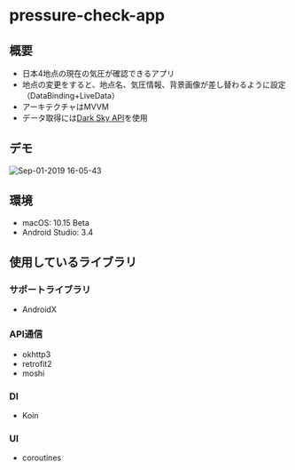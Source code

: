 # pressure-check-app

## 概要
* 日本4地点の現在の気圧が確認できるアプリ
* 地点の変更をすると、地点名、気圧情報、背景画像が差し替わるように設定（DataBinding+LiveData）
* アーキテクチャはMVVM
* データ取得には[Dark Sky API](https://darksky.net/dev/docs)を使用

## デモ
![Sep-01-2019 16-05-43](https://user-images.githubusercontent.com/12453846/64072965-82baf600-ccd2-11e9-9e22-6d5f81adec49.gif)


## 環境
* macOS: 10.15 Beta
* Android Studio: 3.4

## 使用しているライブラリ
### サポートライブラリ
* AndroidX

### API通信
* okhttp3
* retrofit2
* moshi

### DI
* Koin

### UI
* coroutines
